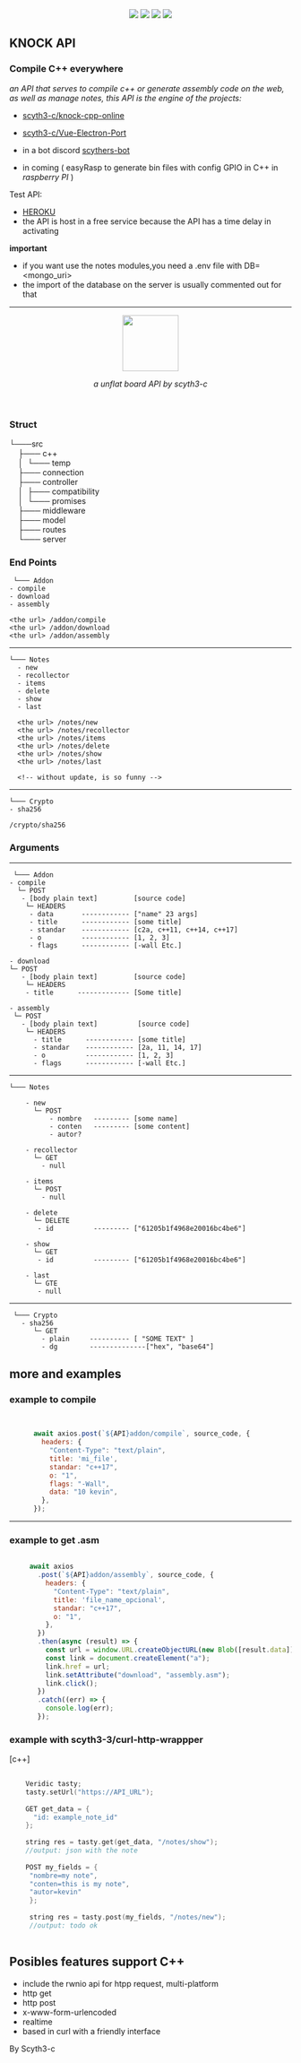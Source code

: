  <div align="center"> 
   <img src="https://img.shields.io/static/v1?label=update in&message=A Week&color=success">
   <img src="https://img.shields.io/static/v1?label=version&message=1.0.0&color=green">
   <img src="https://img.shields.io/static/v1?label=licence&message=MIT&color=red">
   <img src="https://img.shields.io/static/v1?label=CONTRIBUTIONS&message=ALL WELCOME&color=green"> 
 </div>
 
 ## KNOCK API 
 
 ### Compile C++ everywhere
 
 _an API that serves to compile c++ or generate assembly code on the web, as well as manage notes, this API is the engine of the projects:_
 
- [scyth3-c/knock-cpp-online](https://github.com/scyth3-c/knock-cpp-online) <br>
- [scyth3-c/Vue-Electron-Port](https://github.com/scyth3-c/Vue-Electron-Port) <br/>

- in a bot discord [scythers-bot](https://github.com/scyth3-c/scythers-bot)
- in coming ( easyRasp to generate bin files with config GPIO in C++ in _raspberry PI_ )
 
 Test API: 
  - [HEROKU](https://radiant-dusk-88409.herokuapp.com/) <br>
  - the API is host in a free service because the API has a time delay in activating
 
 **important**
  - if you want use the notes modules,you need a .env file with DB=<mongo_uri> 
  - the import of the database on the server is usually commented out for that
 
 
 <hr/>

<div align="center">  
  <img src="https://user-images.githubusercontent.com/52190352/168863015-edc58ff4-d110-42ef-b6a2-220931d6e71e.png" width="100px">
 
 _a unflat board API by scyth3-c_
 
</div>

<br/>
 
 ### Struct 
 
 └───src <br/>
 &nbsp;&nbsp;&nbsp;&nbsp;├─── c++<br/>
 &nbsp;&nbsp;&nbsp;&nbsp;│&nbsp;   └─── temp<br/>
 &nbsp;&nbsp;&nbsp;&nbsp;├─── connection<br/>
 &nbsp;&nbsp;&nbsp;&nbsp;├─── controller<br/>
 &nbsp;&nbsp;&nbsp;&nbsp;│&nbsp;   ├─── compatibility<br/>
 &nbsp;&nbsp;&nbsp;&nbsp;│&nbsp;   └─── promises<br/>
 &nbsp;&nbsp;&nbsp;&nbsp;├─── middleware<br/>
 &nbsp;&nbsp;&nbsp;&nbsp;├─── model<br/>
 &nbsp;&nbsp;&nbsp;&nbsp;├─── routes<br/>
 &nbsp;&nbsp;&nbsp;&nbsp;└─── server<br/>
    
   
 ### End Points
    
     └─── Addon
    - compile
    - download 
    - assembly
    
    <the url> /addon/compile
    <the url> /addon/download
    <the url> /addon/assembly
    
   <hr/>
       
    └─── Notes 
      - new
      - recollector
      - items
      - delete
      - show
      - last
      
      <the url> /notes/new
      <the url> /notes/recollector
      <the url> /notes/items
      <the url> /notes/delete
      <the url> /notes/show
      <the url> /notes/last
      
      <!-- without update, is so funny -->
   
    
   <hr/>
   
    └─── Crypto
    - sha256
      
    /crypto/sha256
  
  
  
 ### Arguments
 
  <hr/>
   
     └─── Addon
    - compile
      └─ POST
       - [body plain text]         [source code]
        └─ HEADERS    
         - data       ------------ ["name" 23 args]
         - title      ------------ [some title]
         - standar    ------------ [c2a, c++11, c++14, c++17]
         - o          ------------ [1, 2, 3]
         - flags      ------------ [-wall Etc.]
   
    - download 
    └─ POST
       - [body plain text]         [source code]
        └─ HEADERS
        - title      ------------- [Some title]                      
        
    - assembly
     └─ POST
       - [body plain text]          [source code]
        └─ HEADERS    
          - title      ------------ [some title]
          - standar    ------------ [2a, 11, 14, 17]
          - o          ------------ [1, 2, 3]
          - flags      ------------ [-wall Etc.]
         
         
   <hr/>
   
 
    └─── Notes 
    
        - new
          └─ POST 
              - nombre   --------- [some name]
              - conten   --------- [some content]
              - autor?
        
        - recollector
          └─ GET
            - null
          
        - items
          └─ POST
            - null
            
        - delete
          └─ DELETE
           - id          --------- ["61205b1f4968e20016bc4be6"] 
           
        - show
          └─ GET 
           - id          --------- ["61205b1f4968e20016bc4be6"] 
        
        - last
          └─ GTE
           - null
   
   <hr>
   
     └─── Crypto
       - sha256 
          └─ GET
            - plain     ---------- [ "SOME TEXT" ]
            - dg        --------------["hex", "base64"]
 
 
 ## more and examples
 
 ### example to compile

``` javascript


      await axios.post(`${API}addon/compile`, source_code, {
        headers: {
          "Content-Type": "text/plain",
          title: 'mi_file',
          standar: "c++17",
          o: "1",
          flags: "-Wall",
          data: "10 kevin",
        },
      });


```
 <hr/>

### example to get .asm

 ``` javascript

      await axios
        .post(`${API}addon/assembly`, source_code, {
          headers: {
            "Content-Type": "text/plain",
            title: 'file_name_opcional',
            standar: "c++17",
            o: "1",
          },
        })
        .then(async (result) => {
          const url = window.URL.createObjectURL(new Blob([result.data]));
          const link = document.createElement("a");
          link.href = url;
          link.setAttribute("download", "assembly.asm");
          link.click();
        })
        .catch((err) => {
          console.log(err);
        });
 
 ```
 
 ### example with scyth3-3/curl-http-wrappper
 
  [c++]
 ```c++
     
     Veridic tasty;
     tasty.setUrl("https://API_URL");
     
     GET get_data = {
       "id: example_note_id"
     };
     
     string res = tasty.get(get_data, "/notes/show");
     //output: json with the note
     
     POST my_fields = {
      "nombre=my note",
      "conten=this is my note",
      "autor=kevin"
      };
      
      string res = tasty.post(my_fields, "/notes/new"); 
      //output: todo ok
     
 
 ```
 
 
 
 
 
## Posibles features support C++ 

- include the rwnio api for htpp request, multi-platform
- http get 
- http post
- x-www-form-urlencoded
- realtime
- based in curl with a friendly interface
 
 By Scyth3-c



